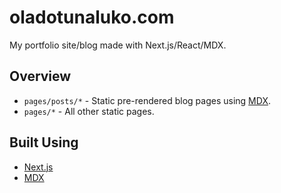 # oladotunaluko.com

My portfolio site/blog made with Next.js/React/MDX.

## Overview

- `pages/posts/*` - Static pre-rendered blog pages using [MDX](https://github.com/mdx-js/mdx).
- `pages/*` - All other static pages.

## Built Using

- [Next.js](https://nextjs.org/)
- [MDX](https://github.com/mdx-js/mdx)
